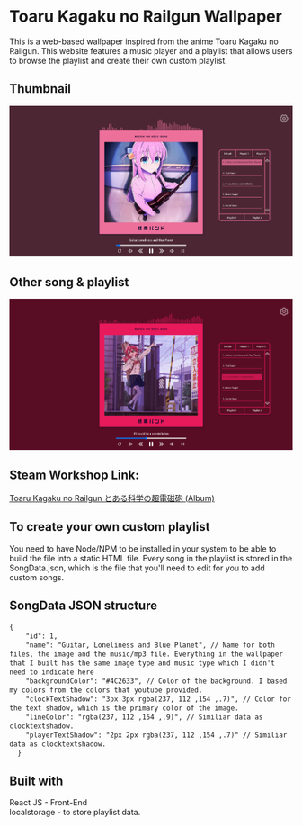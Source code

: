 #  Toaru Kagaku no Railgun Wallpaper
This is a web-based wallpaper inspired from the anime Toaru Kagaku no Railgun. This website features a music player and a playlist that allows users to browse the playlist
and create their own custom playlist.

##  Thumbnail
<img src="./public/assets/github/thumbnail_1.png" />

##  Other song & playlist
<img src="./public/assets/github/thumbnail_2.png" />

##  Steam Workshop Link:
[Toaru Kagaku no Railgun とある科学の超電磁砲 (Album)](https://steamcommunity.com/sharedfiles/filedetails/?id=3439284812)

## To create your own custom playlist
You need to have Node/NPM to be installed in your system to be able to build the file into a static HTML file. Every song in the playlist is stored in the SongData.json, which is the file
that you'll need to edit for you to add custom songs. <br/>

##  SongData JSON structure
```
{
    "id": 1,
    "name": "Guitar, Loneliness and Blue Planet", // Name for both files, the image and the music/mp3 file. Everything in the wallpaper that I built has the same image type and music type which I didn't need to indicate here
    "backgroundColor": "#4C2633", // Color of the background. I based my colors from the colors that youtube provided.
    "clockTextShadow": "3px 3px rgba(237, 112 ,154 ,.7)", // Color for the text shadow, which is the primary color of the image.
    "lineColor": "rgba(237, 112 ,154 ,.9)", // Similiar data as clocktextshadow.
    "playerTextShadow": "2px 2px rgba(237, 112 ,154 ,.7)" // Similiar data as clocktextshadow.
  }
```
##  Built with
React JS - Front-End <br/>
localstorage - to store playlist data.
